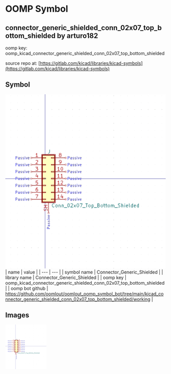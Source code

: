 # OOMP Symbol  
## connector_generic_shielded_conn_02x07_top_bottom_shielded  by arturo182  
  
oomp key: oomp_kicad_connector_generic_shielded_conn_02x07_top_bottom_shielded  
  
source repo at: [https://gitlab.com/kicad/libraries/kicad-symbols](https://gitlab.com/kicad/libraries/kicad-symbols)  
## Symbol  
  
[![working.png](working_600.png)](working.png)  
| name | value | 
| --- | --- | 
| symbol name | Connector_Generic_Shielded | 
| library name | Connector_Generic_Shielded | 
| oomp key | oomp_kicad_connector_generic_shielded_conn_02x07_top_bottom_shielded | 
| oomp bot github | https://github.com/oomlout/oomlout_oomp_symbol_bot/tree/main/kicad_connector_generic_shielded_conn_02x07_top_bottom_shielded/working | 
## Images  
  
[![working.png](working_140.png)](working.png)  
